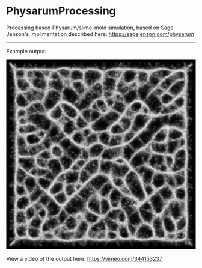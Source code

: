 # PhysarumProcessing
Processing based Physarum/slime-mold simulation, based on Sage Jenson's implimentation described here: https://sagejenson.com/physarum

---

Example output:

![Example output](preview.png)

View a video of the output here:
https://vimeo.com/344153237
